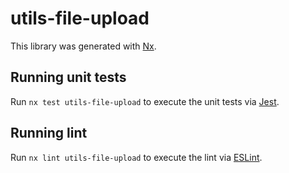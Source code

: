 # utils-file-upload

This library was generated with [Nx](https://nx.dev).

## Running unit tests

Run `nx test utils-file-upload` to execute the unit tests via [Jest](https://jestjs.io).

## Running lint

Run `nx lint utils-file-upload` to execute the lint via [ESLint](https://eslint.org/).
